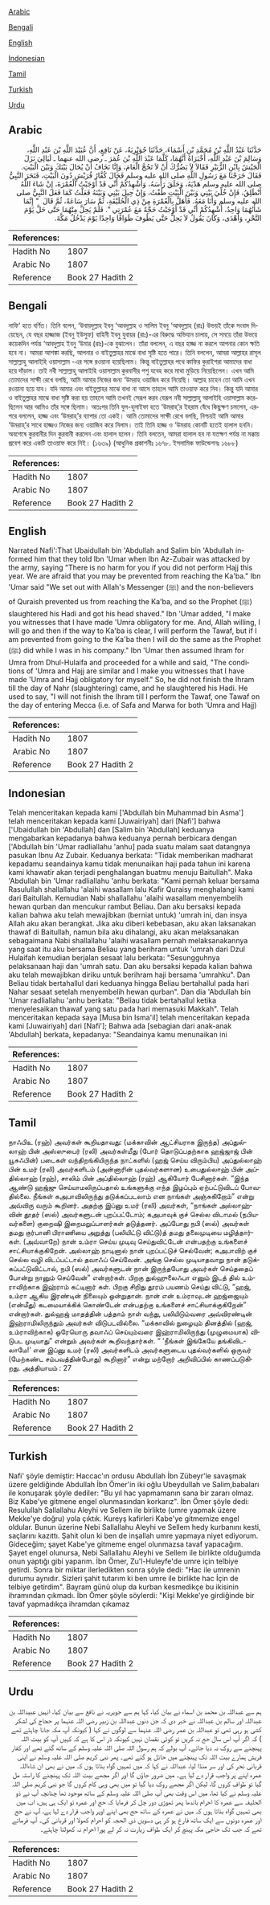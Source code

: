 [Arabic](#arabic)

[Bengali](#bengali)

[English](#english)

[Indonesian](#indonesian)

[Tamil](#tamil)

[Turkish](#turkish)

[Urdu](#urdu)

## Arabic


<div dir="rtl" lang="ar" style={{fontSize:'larger',backgroundColor:'#f8f9fa',padding:20}}>
حَدَّثَنَا عَبْدُ اللَّهِ بْنُ مُحَمَّدِ بْنِ أَسْمَاءَ، حَدَّثَنَا جُوَيْرِيَةُ، عَنْ نَافِعٍ، أَنَّ عُبَيْدَ اللَّهِ بْنَ عَبْدِ اللَّهِ، وَسَالِمَ بْنَ عَبْدِ اللَّهِ، أَخْبَرَاهُ أَنَّهُمَا، كَلَّمَا عَبْدَ اللَّهِ بْنَ عُمَرَ ـ رضى الله عنهما ـ لَيَالِيَ نَزَلَ الْجَيْشُ بِابْنِ الزُّبَيْرِ فَقَالاَ لاَ يَضُرُّكَ أَنْ لاَ تَحُجَّ الْعَامَ، وَإِنَّا نَخَافُ أَنْ يُحَالَ بَيْنَكَ وَبَيْنَ الْبَيْتِ‏.‏ فَقَالَ خَرَجْنَا مَعَ رَسُولِ اللَّهِ صلى الله عليه وسلم فَحَالَ كُفَّارُ قُرَيْشٍ دُونَ الْبَيْتِ، فَنَحَرَ النَّبِيُّ صلى الله عليه وسلم هَدْيَهُ، وَحَلَقَ رَأْسَهُ، وَأُشْهِدُكُمْ أَنِّي قَدْ أَوْجَبْتُ الْعُمْرَةَ، إِنْ شَاءَ اللَّهُ أَنْطَلِقُ، فَإِنْ خُلِّيَ بَيْنِي وَبَيْنَ الْبَيْتِ طُفْتُ، وَإِنْ حِيلَ بَيْنِي وَبَيْنَهُ فَعَلْتُ كَمَا فَعَلَ النَّبِيُّ صلى الله عليه وسلم وَأَنَا مَعَهُ‏.‏ فَأَهَلَّ بِالْعُمْرَةِ مِنْ ذِي الْحُلَيْفَةِ، ثُمَّ سَارَ سَاعَةً، ثُمَّ قَالَ ‏ "‏ إِنَّمَا شَأْنُهُمَا وَاحِدٌ، أُشْهِدُكُمْ أَنِّي قَدْ أَوْجَبْتُ حَجَّةً مَعَ عُمْرَتِي ‏"‏‏.‏ فَلَمْ يَحِلَّ مِنْهُمَا حَتَّى حَلَّ يَوْمَ النَّحْرِ، وَأَهْدَى، وَكَانَ يَقُولُ لاَ يَحِلُّ حَتَّى يَطُوفَ طَوَافًا وَاحِدًا يَوْمَ يَدْخُلُ مَكَّةَ‏.‏
</div>
<div style={{backgroundColor:'#f8f9fa',padding:20, marginBottom: 10}}><table> <thead> <tr> <th>References:</th> <th></th> </tr> </thead> <tbody><tr><td>Hadith No</td><td>1807</td></tr><tr><td>Arabic No</td><td>1807</td></tr><tr><td>Reference</td><td>Book 27 Hadith 2</td></tr></tbody></table></div>

## Bengali


<div dir="ltr" lang="bn" style={{fontSize:'larger',backgroundColor:'#f8f9fa',padding:20}}>
নাফি‘ হতে বর্ণিত। তিনি বলেন, ‘উবায়দুল্লাহ ইবনু ‘আবদুল্লাহ ও সালিম ইবনু ‘আবদুল্লাহ (রাঃ) উভয়ই তাঁকে সংবাদ দিয়েছেন, যে বছর হাজ্জাজ (ইবনু ইউসুফ) বাহিনী ইবনু যুবায়র (রাঃ)-এর বিরুদ্ধে অভিযান চালায়, সে সময়ে তাঁরা উভয়ে কয়েকদিন পর্যন্ত ‘আবদুল্লাহ ইবনু ‘উমার (রাঃ)-কে বুঝালেন। তাঁরা বললেন, এ বছর হাজ্জ না করলে আপনার কোন ক্ষতি হবে না। আমরা আশঙ্কা করছি, আপনার ও বাইতুল্লাহর মাঝে বাধা সৃষ্টি হতে পারে। তিনি বললেন, আমরা আল্লাহর রাসূল সাল্লাল্লাহু আলাইহি ওয়াসাল্লাম -এর সঙ্গে রওয়ানা হয়েছিলাম। কিন্তু বাইতুল্লাহর পথে কাফির কুরাইশরা আমাদের বাধা হয়ে দাঁড়াল। তাই নবী সাল্লাল্লাহু আলাইহি ওয়াসাল্লাম কুরবানীর পশু যবেহ করে মাথা মুড়িয়ে নিয়েছিলেন। এখন আমি তোমাদের সাক্ষী রেখে বলছি, আমি আমার নিজের জন্য ‘উমরাহ ওয়াজিব করে নিয়েছি। আল্লাহ চাহেন তো আমি এখন রওয়ানা হয়ে যাব। যদি আমার এবং বাইতুল্লাহর মাঝে বাধা না আসে তাহলে আমি তাওয়াফ করে নিব। কিন্তু যদি আমার ও বাইতুল্লাহর মাঝে বাধা সৃষ্টি করা হয় তাহলে আমি তখনই সেরূপ করব যেরূপ নবী সাল্লাল্লাহু আলাইহি ওয়াসাল্লাম করেছিলেন আর আমিও তাঁর সঙ্গে ছিলাম। অতঃপর তিনি যুল-হুলাইফা হতে ‘উমরাহ্’র ইহরাম বেঁধে কিছুক্ষণ চললেন, এরপরে বললেন, হাজ্জ এবং ‘উমরাহ্’র ব্যাপার তো একই। আমি তোমাদের সাক্ষী রেখে বলছি, নিশ্চয়ই আমি আমার ‘উমরাহ্’র সাথে হাজ্জও নিজের জন্য ওয়াজিব করে নিলাম। তাই তিনি হাজ্জ ও ‘উমরাহ কোনটি হতেই হালাল হননি। অবশেষে কুরবানীর দিন কুরবানী করলেন এবং হালাল হলেন। তিনি বলতেন, আমরা হালাল হব না যতক্ষণ পর্যন্ত না মক্কায় প্রবেশ করে একটি তাওয়াফ করে নিই। (১৬৩৯) (আধুনিক প্রকাশনীঃ ১৬৭৮. ইসলামিক ফাউন্ডেশনঃ ১৬৮৮)
</div>
<div style={{backgroundColor:'#f8f9fa',padding:20, marginBottom: 10}}><table> <thead> <tr> <th>References:</th> <th></th> </tr> </thead> <tbody><tr><td>Hadith No</td><td>1807</td></tr><tr><td>Arabic No</td><td>1807</td></tr><tr><td>Reference</td><td>Book 27 Hadith 2</td></tr></tbody></table></div>

## English


<div dir="ltr" lang="en" style={{fontSize:'larger',backgroundColor:'#f8f9fa',padding:20}}>
Narrated Nafi':That Ubaidullah bin 'Abdullah and Salim bin 'Abdullah informed him that they told Ibn 'Umar when Ibn Az-Zubair was attacked by the army, saying "There is no harm for you if you did not perform Hajj this year. We are afraid that you may be prevented from reaching the Ka'ba." Ibn 'Umar said "We set out with Allah's Messenger (ﷺ) and the non-believers of Quraish prevented us from reaching the Ka'ba, and so the Prophet (ﷺ) slaughtered his Hadi and got his head shaved." Ibn 'Umar added, "I make you witnesses that I have made 'Umra obligatory for me. And, Allah willing, I will go and then if the way to Ka'ba is clear, I will perform the Tawaf, but if I am prevented from going to the Ka'ba then I will do the same as the Prophet (ﷺ) did while I was in his company." Ibn 'Umar then assumed Ihram for Umra from Dhul-Hulaifa and proceeded for a while and said, "The conditions of 'Umra and Hajj are similar and I make you witnesses that I have made 'Umra and Hajj obligatory for myself." So, he did not finish the Ihram till the day of Nahr (slaughtering) came, and he slaughtered his Hadi. He used to say, "I will not finish the Ihram till I perform the Tawaf, one Tawaf on the day of entering Mecca (i.e. of Safa and Marwa for both 'Umra and Hajj)
</div>
<div style={{backgroundColor:'#f8f9fa',padding:20, marginBottom: 10}}><table> <thead> <tr> <th>References:</th> <th></th> </tr> </thead> <tbody><tr><td>Hadith No</td><td>1807</td></tr><tr><td>Arabic No</td><td>1807</td></tr><tr><td>Reference</td><td>Book 27 Hadith 2</td></tr></tbody></table></div>

## Indonesian


<div dir="ltr" lang="id" style={{fontSize:'larger',backgroundColor:'#f8f9fa',padding:20}}>
Telah menceritakan kepada kami ['Abdullah bin Muhammad bin Asma'] telah menceritakan kepada kami [Juwairiyah] dari [Nafi'] bahwa ['Ubaidullah bin 'Abdullah] dan [Salim bin 'Abdullah] keduanya mengabarkan kepadanya bahwa keduanya pernah berbicara dengan ['Abdullah bin 'Umar radliallahu 'anhu] pada suatu malam saat datangnya pasukan Ibnu Az Zubair. Keduanya berkata: "Tidak memberikan madharat kepadamu seandainya kamu tidak menunaikan haji pada tahun ini karena kami khawatir akan terjadi penghalangan buatmu menuju Baitullah". Maka 'Abdullah bin 'Umar radliallahu 'anhu berkata: "Kami pernah keluar bersama Rasulullah shallallahu 'alaihi wasallam lalu Kafir Quraisy menghalangi kami dari Baitullah. Kemudian Nabi shallallahu 'alaihi wasallam menyembelih hewan qurban dan mencukur rambut Beliau. Dan aku bersaksi kepada kalian bahwa aku telah mewajibkan (berniat untuk) 'umrah ini, dan insya Allah aku akan berangkat. Jika aku diberi kebebasan, aku akan laksanakan thawaf di Baitullah, namun bila aku dihalangi, aku akan melaksanakan sebagaimana Nabi shallallahu 'alaihi wasallam pernah melaksanakannya yang saat itu aku bersama Beliau yang berihram untuk 'umrah dari Dzul Hulaifah kemudian berjalan sesaat lalu berkata: "Sesungguhnya pelaksanaan haji dan 'umrah satu. Dan aku bersaksi kepada kalian bahwa aku telah mewajibkan diriku untuk berihram haji bersama 'umrahku". Dan Beliau tidak bertahallul dari keduanya hingga Beliau bertahallul pada hari Nahar sesaat setelah menyembelih hewan qurban". Dan dia 'Abdullah bin 'Umar radliallahu 'anhu berkata: "Beliau tidak bertahallul ketika menyelesaikan thawaf yang satu pada hari memasuki Makkah". Telah menceritakan kepada saya [Musa bin Isma'il] telah menceritakan kepada kami [Juwairiyah] dari [Nafi']; Bahwa ada [sebagian dari anak-anak 'Abdullah] berkata, kepadanya: "Seandainya kamu menunaikan ini
</div>
<div style={{backgroundColor:'#f8f9fa',padding:20, marginBottom: 10}}><table> <thead> <tr> <th>References:</th> <th></th> </tr> </thead> <tbody><tr><td>Hadith No</td><td>1807</td></tr><tr><td>Arabic No</td><td>1807</td></tr><tr><td>Reference</td><td>Book 27 Hadith 2</td></tr></tbody></table></div>

## Tamil


<div dir="ltr" lang="ta" style={{fontSize:'larger',backgroundColor:'#f8f9fa',padding:20}}>
நாஃபிஉ (ரஹ்) அவர்கள் கூறியதாவது: (மக்காவின் ஆட்சியராக இருந்த) அப்துல்லாஹ் பின் அஸ்ஸுபைர் (ரலி) அவர்கள்மீது (போர் தொடுப்பதற்காக ஹஜ்ஜாஜ் பின் யூசுஃபின்) படைகள் வந்திறங்கியிருந்த நாட்களில் (ஹஜ் செய்ய விரும்பிய) அப்துல்லாஹ் பின் உமர் (ரலி) அவர்களிடம் (அன்னாரின் புதல்வர்களான) உபைதுல்லாஹ் பின் அப்தில்லாஹ் (ரஹ்), சாலிம் பின் அப்தில்லாஹ் (ரஹ்) ஆகியோர் பேசினார்கள். “இந்த ஆண்டு ஹஜ்ஜு செய்யாமலிருப்பதால் உங்களுக்கு எந்த இழப்பும் ஏற்பட்டுவிடப் போவதில்லை. நீங்கள் கஅபாவிலிருந்து தடுக்கப்படலாம் என நாங்கள் அஞ்சுகிறோம்” என்று அவ்விரு வரும் கூறினர். அதற்கு இப்னு உமர் (ரலி) அவர்கள், “நாங்கள் அல்லாஹ்வின் தூதர் (ஸல்) அவர்களுடன் புறப்பட்டோம்; கஅபாவுக் குச் செல்ல விடாமல் (நபியவர்களை) குறைஷி இறைமறுப்பாளர்கள் தடுத்தனர். அப்போது நபி (ஸல்) அவர்கள் தமது குர்பானி பிராணியை அறுத்து (பலியிட்டு விட்டு)த் தமது தலைமுடியை மழித்தார்கள். (அவ்வாறே) நான் உம்ரா செய்ய முடிவு செய்துவிட்டேன் என்பதற்கு உங்களைச் சாட்சியாக்குகிறேன். அல்லாஹ் நாடினால் நான் புறப்பட்டுச் செல்வேன்; கஅபாவிற் குச் செல்ல வழி விடப்பட்டால் தவாஃப் செய்வேன். அங்கு செல்ல முடியாதவாறு நான் தடுக்கப்பட்டுவிட்டால், நபி (ஸல்) அவர்களுடன் நான் இருந்தபோது அவர்கள் செய்ததைப் போன்று நானும் செய்வேன்” என்றார்கள். பிறகு துல்ஹுலைஃபா எனும் இடத் தில் உம்ராவிற்காக இஹ்ராம் கட்டினார் கள். பிறகு சிறிது தூரம் பயணம் செய்து விட்டு, “ஹஜ், உம்ரா ஆகிய இரண்டின் நிலையும் ஒன்றுதான். நான் என் உம்ராவுடன் ஹஜ்ஜையும் (என்மீது) கடமையாக்கிக் கொண்டேன் என்பதற்கு உங்களைச் சாட்சியாக்குகிறேன்” என்றார்கள். துல்ஹஜ் மாதத்தின் பத்தாம் நாள் வந்து, பலியிடும்வரை அவ்விரண்டின் இஹ்ராமிலிருந்தும் அவர்கள் விடுபடவில்லை. “மக்காவில் நுழையும் தினத்தில் (ஹஜ், உம்ராவிற்காக) ஒரேயொரு தவாஃப் செய்யும்வரை இஹ்ராமிலிருந்து (முழுமையாக) விடுபட முடியாது” என்றும் அவர்கள் கூறிவந்தார்கள். “ ‘நீங்கள் இங்கேயே தங்கிவிடலாமே!’ என இப்னு உமர் (ரலி) அவர்களிடம் அவர்களுடைய புதல்வர்களில் ஒருவர் (மேற்கண்ட சம்பவத்தின்போது) கூறினார்” என்று மற்றோர் அறிவிப்பில் காணப்படுகிறது. அத்தியாயம் : 27
</div>
<div style={{backgroundColor:'#f8f9fa',padding:20, marginBottom: 10}}><table> <thead> <tr> <th>References:</th> <th></th> </tr> </thead> <tbody><tr><td>Hadith No</td><td>1807</td></tr><tr><td>Arabic No</td><td>1807</td></tr><tr><td>Reference</td><td>Book 27 Hadith 2</td></tr></tbody></table></div>

## Turkish


<div dir="ltr" lang="tr" style={{fontSize:'larger',backgroundColor:'#f8f9fa',padding:20}}>
Nafi' şöyle demiştir: Haccac'ın ordusu Abdullah İbn Zübeyr'le savaşmak üzere geldiğinde Abdullah İbn Ömer'in iki oğlu Ubeydullah ve Salim,babaları ile konuşarak şöyle dediler: "Bu yıl hac yapmamanın sana bir zararı olmaz. Biz Kabe'ye gitmene engel olunmasından korkarız". İbn Ömer şöyle dedi: Resulullah Sallallahu Aleyhi ve Sellem ile birlikte (umre yapmak üzere Mekke'ye doğru) yola çıktık. Kureyş kafirleri Kabe'ye gitmemize engel oldular. Bunun üzerine Nebi Sallallahu Aleyhi ve Sellem hedy kurbanını kesti, saçlarını kazıttı. Şahit olun ki ben de inşallah umre yapmaya niyet ediyorum. Gideceğim; şayet Kabe'ye gitmeme engel olunmazsa tavaf yapacağım. Şayet engel olunursa, Nebi Sallallahu Aleyhi ve Sellem ile birlikte olduğumda onun yaptığı gibi yapa­rım. İbn Ömer, Zu'l-Huleyfe'de umre için telbiye getirdi. Sonra bir miktar ilerledikten sonra şöyle dedi: "Hac ile umrenin durumu aynıdır. Sizleri şahit tutarım ki ben umre ile birlikte hac İçin de telbiye getirdim". Bayram günü olup da kurban kesmedikçe bu ikisinin ihramından çıkmadı. İbn Ömer şöyle söylerdi: "Kişi Mekke'ye girdiğinde bir tavaf yapmadıkça ihramdan çıkamaz
</div>
<div style={{backgroundColor:'#f8f9fa',padding:20, marginBottom: 10}}><table> <thead> <tr> <th>References:</th> <th></th> </tr> </thead> <tbody><tr><td>Hadith No</td><td>1807</td></tr><tr><td>Arabic No</td><td>1807</td></tr><tr><td>Reference</td><td>Book 27 Hadith 2</td></tr></tbody></table></div>

## Urdu


<div dir="rtl" lang="ur" style={{fontSize:'larger',backgroundColor:'#f8f9fa',padding:20}}>
ہم سے عبداللہ بن محمد بن اسماء نے بیان کیا، کہا ہم سے جویریہ نے نافع سے بیان کیا، انہیں عبیداللہ بن عبداللہ اور سالم بن عبداللہ نے خبر دی کہ جن دنوں عبداللہ بن زبیر رضی اللہ عنہما پر حجاج کی لشکر کشی ہو رہی تھی تو عبداللہ بن عمر رضی اللہ عنہما سے لوگوں نے کہا ( کیونکہ آپ مکہ جانا چاہتے تھے ) کہ اگر آپ اس سال حج نہ کریں تو کوئی نقصان نہیں کیونکہ ڈر اس کا ہے کہ کہیں آپ کو بیت اللہ پہنچنے سے روک نہ دیا جائے۔ آپ بولے کہ ہم رسول اللہ صلی اللہ علیہ وسلم کے ساتھ گئے تھے اور کفار قریش ہمارے بیت اللہ تک پہنچنے میں حائل ہو گئے تھے۔ پھر نبی کریم صلی اللہ علیہ وسلم نے اپنی قربانی نحر کی اور سر منڈا لیا، عبداللہ نے کہا کہ میں تمہیں گواہ بناتا ہوں کہ میں نے بھی ان شاءاللہ عمرہ اپنے پر واجب قرار دے لیا ہے۔ میں ضرور جاؤں گا اور اگر مجھے بیت اللہ تک پہنچنے کا راستہ مل گیا تو طواف کروں گا، لیکن اگر مجھے روک دیا گیا تو میں بھی وہی کام کروں گا جو نبی کریم صلی اللہ علیہ وسلم نے کیا تھا، میں اس وقت بھی آپ صلی اللہ علیہ وسلم کے ساتھ موجود تھا چنانچہ آپ نے ذو الحلیفہ سے عمرہ کا احرام باندھا پھر تھوڑی دور چل کر فرمایا کہ حج اور عمرہ تو ایک ہی ہیں، اب میں بھی تمہیں گواہ بناتا ہوں کہ میں نے عمرہ کے ساتھ حج بھی اپنے اوپر واجب قرار دے لیا ہے، آپ نے حج اور عمرہ دونوں سے ایک ساتھ فارغ ہو کر ہی دسویں ذی الحجہ کو احرام کھولا اور قربانی کی۔ آپ فرماتے تھے کہ جب تک حاجی مکہ پہنچ کر ایک طواف زیارت نہ کر لے پورا احرام نہ کھولنا چاہئے۔
</div>
<div style={{backgroundColor:'#f8f9fa',padding:20, marginBottom: 10}}><table> <thead> <tr> <th>References:</th> <th></th> </tr> </thead> <tbody><tr><td>Hadith No</td><td>1807</td></tr><tr><td>Arabic No</td><td>1807</td></tr><tr><td>Reference</td><td>Book 27 Hadith 2</td></tr></tbody></table></div>